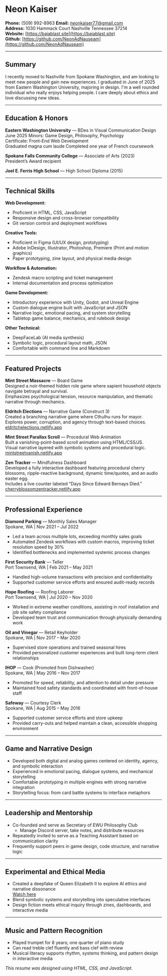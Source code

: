 # Neon Kaiser

**Phone:** (509) 992-8963
**Email:** neonkaiser77@gmail.com  
**Address:** 1030 Hammack Court Nashville Tennessee 37214  
**Website:** [https://bajablast.site](https://bajablast.site)  
**Github:** [https://github.com/NeonAdNauseam](https://github.com/NeonAdNauseam)  

---

## Summary

I recently moved to Nashville from Spokane Washington, and am looking to meet new people and gain new experiences. I graduated in June of 2025 from Eastern Washington University, majoring in design. I'm a well rounded individual who really enjoys helping people. I care deeply about ethics and love discussing new ideas.

---

## Education & Honors

**Eastern Washington University** — BDes in Visual Communication Design  
June 2025
Minors: Game Design, Philosophy, Psychology  
Certificate: Front-End Web Development  
Graduated magna cum laude
Completed one year of French coursework

**Spokane Falls Community College** — Associate of Arts (2023)  
President’s Award recipient

**Joel E. Ferris High School** — High School Diploma (2015)

---

## Technical Skills

**Web Development:**  
- Proficient in HTML, CSS, JavaScript  
- Responsive design and cross-browser compatibility  
- Git version control and deployment workflows  

**Creative Tools:**  
- Proficient in Figma (UI/UX design, prototyping)  
- Adobe InDesign, Illustrator, Photoshop, Premiere (Print and motion graphics)  
- Paper prototyping, zine layout, and physical media design  

**Workflow & Automation:**  
- Zendesk macro scripting and ticket management  
- Internal documentation and process optimization  

**Game Development:**  
- Introductory experience with Unity, Godot, and Unreal Engine  
- Custom dialogue engine built with JavaScript and JSON  
- Narrative logic, emotional pacing, and system storytelling  
- Tabletop game balance, mechanics, and rulebook design  

**Other Technical:**  
- DeepFaceLab (AI media synthesis)  
- Symbolic logic, procedural layout math, JSON  
- Comfortable with command line and Markdown  

---

## Featured Projects

**Mint Street Massacre** — Board Game  
Designed a noir-themed hidden role game where sapient household objects navigate betrayal and survival.  
Emphasizes psychological tension, resource manipulation, and thematic narrative through mechanics.

**Eldritch Elections** — Narrative Game (Construct 3)  
Created a branching narrative game where Cthulhu runs for mayor.  
Explores power, corruption, and agency through text-based choices.  
[eldritchelections.netlify.app](https://eldritchelections.netlify.app)

**Mint Street Parallax Scroll** — Procedural Web Animation  
Built a vanishing-point-based scroll animation using HTML/CSS/JS.  
Visual narrative layered with symbolic systems and procedural logic.  
[mintstreetvanish.netlify.app](https://mintstreetvanish.netlify.app)

**Zen Tracker** — Mindfulness Dashboard  
Developed a fully interactive dashboard featuring procedural cherry blossoms, ripple-reactive background, dynamic time/quotes, and an audio easter egg.  
Includes a live counter labeled “Days Since Edward Bernays Died.” 
[cherryblossomzentracker.netlify.app](cherryblossomzentracker.netlify.app)


---

## Professional Experience

**Diamond Parking** — Monthly Sales Manager  
Spokane, WA | Nov 2021 – Jul 2022  
- Led a team across multiple lots, exceeding monthly sales goals  
- Automated Zendesk workflows with custom macros, improving ticket resolution speed by 30%  
- Identified bottlenecks and implemented systemic process changes  

**First Security Bank** — Teller  
Port Townsend, WA | Feb 2021 – May 2021  
- Handled high-volume transactions with precision and confidentiality  
- Supported customer service efforts and ensured audit-ready records  

**Hope Roofing** — Roofing Laborer  
Port Townsend, WA | Jul 2020 – Nov 2020  
- Worked in extreme weather conditions, assisting in roof installation and job site safety compliance  
- Developed team trust and communication through physically demanding work

**Oil and Vinegar** — Retail Keyholder  
Spokane, WA | Nov 2017 – Mar 2020  
- Supervised store operations and trained seasonal hires  
- Provided personalized customer experiences and built long-term client relationships  

**IHOP** — Cook (Promoted from Dishwasher)  
Spokane, WA | May 2016 – Nov 2017  
- Promoted for speed, reliability, and attention to detail under pressure  
- Maintained food safety standards and coordinated with front-of-house staff

**Safeway** — Courtesy Clerk  
Spokane, WA | Aug 2015 – May 2016  
- Supported customer service efforts and store upkeep  
- Provided carry-outs and helped maintain a clean, accessible shopping environment  

---

## Game and Narrative Design

- Developed both digital and analog games centered on identity, agency, and symbolic interaction  
- Experienced in emotional pacing, dialogue systems, and mechanical storytelling  
- Comfortable prototyping in multiple engines with strong narrative integration  
- Storytelling focus: from card battle systems to interface metaphors  

---

## Leadership and Mentorship

- Co-founded and serve as Secretary of EWU Philosophy Club  
  - Manage Discord server, take notes, and distribute resources  
- Repeatedly invited to serve as a Teaching Assistant based on communication clarity  
- Frequently support peers in game design, code structure, and narrative logic

---

## Experimental and Ethical Media

- Created a deepfake of Queen Elizabeth II to explore AI ethics and narrative dissonance  
  [Watch here](https://www.youtube.com/watch?v=swO7Cup2ag4&t=114s)  
- Blend symbolic systems and storytelling into speculative interfaces  
- Design fiction meets ethical inquiry through zines, dashboards, and interactive media

---

## Music and Pattern Recognition

- Played trumpet for 8 years; one quarter of piano study  
- Can read treble clef fluently and bass clef with review  
- Musical literacy supports rhythm, systems thinking, and pattern design in interactive media

_This resume was designed using HTML, CSS, and JavaScript._
